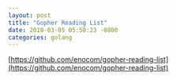 ```yaml
---
layout: post
title: "Gopher Reading List"
date: 2018-03-05 05:50:23 -0800
categories: golang
---
```

[https://github.com/enocom/gopher-reading-list](https://github.com/enocom/gopher-reading-list)
